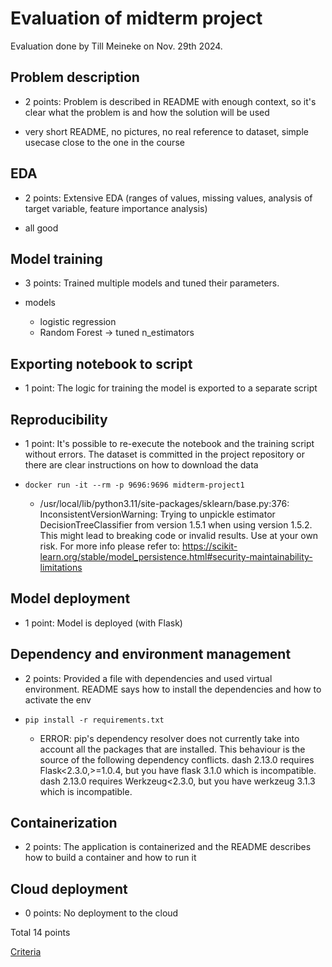 # Evaluation of midterm project

Evaluation done by Till Meineke on Nov. 29th 2024.

## Problem description

* 2 points: Problem is described in README with enough context, so it's clear what the problem is and how the solution will be used

* very short README, no pictures, no real reference to dataset, simple usecase close to the one in the course 

## EDA

* 2 points: Extensive EDA (ranges of values, missing values, analysis of target variable, feature importance analysis)

* all good

## Model training

* 3 points: Trained multiple models and tuned their parameters.

* models
  * logistic regression
  * Random Forest -> tuned n_estimators

## Exporting notebook to script

* 1 point: The logic for training the model is exported to a separate script

## Reproducibility

* 1 point: It's possible to re-execute the notebook and the training script without errors. The dataset is committed in the project repository or there are clear instructions on how to download the data

* `docker run -it --rm -p 9696:9696 midterm-project1`
  * /usr/local/lib/python3.11/site-packages/sklearn/base.py:376: InconsistentVersionWarning: Trying to unpickle estimator DecisionTreeClassifier from version 1.5.1 when using version 1.5.2. This might lead to breaking code or invalid results. Use at your own risk. For more info please refer to: <https://scikit-learn.org/stable/model_persistence.html#security-maintainability-limitations>

## Model deployment

* 1 point: Model is deployed (with Flask)

## Dependency and environment management

* 2 points: Provided a file with dependencies and used virtual environment. README says how to install the dependencies and how to activate the env

* `pip install -r requirements.txt`
  * ERROR: pip's dependency resolver does not currently take into account all the packages that are installed. This behaviour is the source of the following dependency conflicts. dash 2.13.0 requires Flask<2.3.0,>=1.0.4, but you have flask 3.1.0 which is incompatible. dash 2.13.0 requires Werkzeug<2.3.0, but you have werkzeug 3.1.3 which is incompatible.

## Containerization

* 2 points: The application is containerized and the README describes how to build a container and how to run it

## Cloud deployment

* 0 points: No deployment to the cloud

Total 14 points

[Criteria](https://docs.google.com/spreadsheets/d/e/2PACX-1vQCwqAtkjl07MTW-SxWUK9GUvMQ3Pv_fF8UadcuIYLgHa0PlNu9BRWtfLgivI8xSCncQs82HDwGXSm3/pubhtml)
